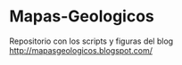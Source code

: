 # Mapas-Geologicos

Repositorio con los scripts y figuras del blog http://mapasgeologicos.blogspot.com/
